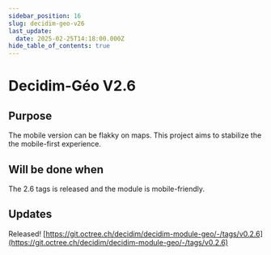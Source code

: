 ```yaml
---
sidebar_position: 16
slug: decidim-geo-v26
last_update:
  date: 2025-02-25T14:18:00.000Z
hide_table_of_contents: true
---
```


# Decidim-Géo V2.6

## Purpose


The mobile version can be flakky on maps. 
This project aims to stabilize the the mobile-first experience.


## Will be done when


The 2.6 tags is released and the module is mobile-friendly.


## Updates


Released! [https://git.octree.ch/decidim/decidim-module-geo/-/tags/v0.2.6](https://git.octree.ch/decidim/decidim-module-geo/-/tags/v0.2.6)


